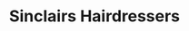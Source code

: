---
title: "Sinclairs Hairdressers"
url: /kirkwall-orkney/sinclairs-hairdressers/
shop: hairdresser
---